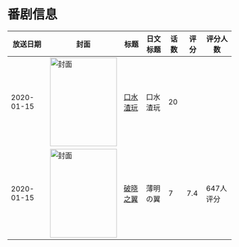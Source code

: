 # 番剧信息

|放送日期|封面|标题|日文标题|话数|评分|评分人数|
|---|---|---|---|---|---|---|
|2020-01-15|<img src="https://lain.bgm.tv/pic/cover/c/96/c6/305583_iiU41.jpg" alt="封面" style="width:150px;height:200px;object-fit:cover;">|[口水渣玩](https://bangumi.tv/subject/305583)|口水渣玩|20|||
|2020-01-15|<img src="https://lain.bgm.tv/pic/cover/c/13/ae/296079_E3ee5.jpg" alt="封面" style="width:150px;height:200px;object-fit:cover;">|[破晓之翼](https://bangumi.tv/subject/296079)|薄明の翼|7|7.4|647人评分|
